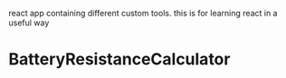 react app containing different custom tools. this is for learning react in a useful way
# BatteryResistanceCalculator
